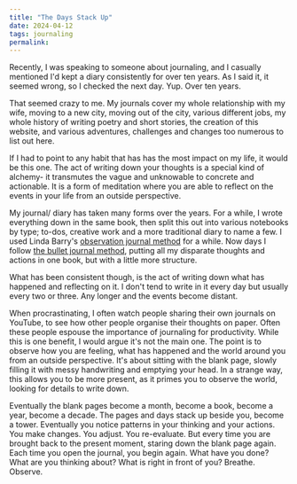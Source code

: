 ```yaml
---
title: "The Days Stack Up"
date: 2024-04-12
tags: journaling
permalink:
---
```


Recently, I was speaking to someone about journaling, and I casually mentioned I'd kept a diary consistently for over ten years. As I said it, it seemed wrong, so I checked the next day. Yup. Over ten years. 

That seemed crazy to me. My journals cover my whole relationship with my wife, moving to a new city, moving out of the city, various different jobs, my whole history of writing poetry and short stories, the creation of this website, and various adventures, challenges and changes too numerous to list out here. 

If I had to point to any habit that has has the most impact on my life, it would be this one. The act of writing down your thoughts is a special kind of alchemy- it transmutes the vague and unknowable to concrete and actionable. It is a form of meditation where you are able to reflect on the events in your life from an outside perspective.

My journal/ diary has taken many forms over the years. For a while, I wrote everything down in the same book, then split this out into various notebooks by type; to-dos, creative work and a more traditional diary to name a few. I used Linda Barry's [observation journal method](https://www.themarginalian.org/2014/12/02/lynda-barry-syllabus-book/) for a while. Now days I follow [the bullet journal method](https://bulletjournal.com/blogs/faq), putting all my disparate thoughts and actions in one book, but with a little more structure. 

What has been consistent though, is the act of writing down what has happened and reflecting on it. I don't tend to write in it every day but usually every two or three. Any longer and the events become distant. 

When procrastinating, I often watch people sharing their own journals on YouTube, to see how other people organise their thoughts on paper. Often these people espouse the importance of journaling for productivity. While this is one benefit, I would argue it's not the main one. The point is to observe how you are feeling, what has happened and the world around you from an outside perspective.  It's about sitting with the blank page, slowly filling it with messy handwriting and emptying your head. In a strange way, this allows you to be more present, as it primes you to observe the world, looking for details to write down. 

Eventually the blank pages become a month, become a book, become a year, become a decade. The pages and days stack up beside you, become a tower. Eventually you notice patterns in your thinking and your actions. You make changes. You adjust. You re-evaluate. But every time you are brought back to the present moment, staring down the blank page again. Each time you open the journal, you begin again. What have you done? What are you thinking about? What is right in front of you? Breathe. Observe. 



